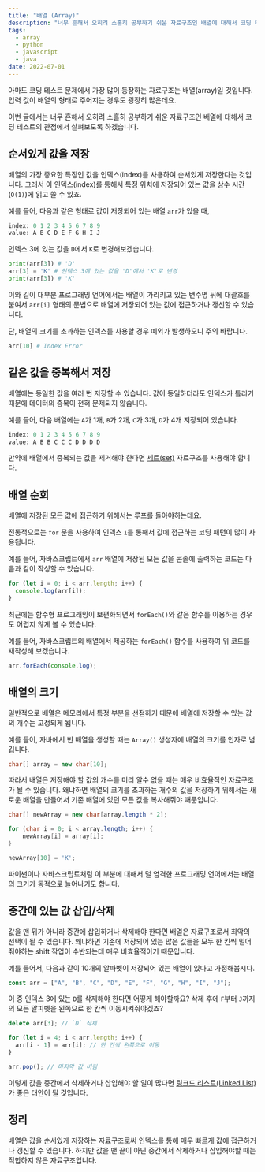 ```yaml
---
title: "배열 (Array)"
description: "너무 흔해서 오히려 소홀히 공부하기 쉬운 자료구조인 배열에 대해서 코딩 테스트의 관점에서 살펴보도록 하겠습니다"
tags:
  - array
  - python
  - javascript
  - java
date: 2022-07-01
---
```


아마도 코딩 테스트 문제에서 가장 많이 등장하는 자료구조는 배열(array)일 것입니다.
입력 값이 배열의 형태로 주어지는 경우도 굉장히 많은데요.

이번 글에서는 너무 흔해서 오히려 소홀히 공부하기 쉬운 자료구조인 배열에 대해서 코딩 테스트의 관점에서 살펴보도록 하겠습니다.

## 순서있게 값을 저장

배열의 가장 중요한 특징인 값을 인덱스(index)를 사용하여 순서있게 저장한다는 것입니다.
그래서 이 인덱스(index)를 통해서 특정 위치에 저장되어 있는 값을 상수 시간(`O(1)`)에 읽고 쓸 수 있죠.

예를 들어, 다음과 같은 형태로 값이 저장되어 있는 배열 `arr`가 있을 때,

```py
index: 0 1 2 3 4 5 6 7 8 9
value: A B C D E F G H I J
```

인덱스 3에 있는 값을 `D`에서 `K`로 변경해보겠습니다.

```py
print(arr[3]) # 'D'
arr[3] = 'K' # 인덱스 3에 있는 값을 'D'에서 'K'로 변경
print(arr[3]) # 'K'
```

이와 깉이 대부분 프로그래밍 언어에서는 배열이 가리키고 있는 변수명 뒤에 대괄호를 붙여서 `arr[i]` 형태의 문법으로 배열에 저장되어 있는 값에 접근하거나 갱신할 수 있습니다.

단, 배열의 크기를 초과하는 인덱스를 사용할 경우 예외가 발생하오니 주의 바랍니다.

```py
arr[10] # Index Error
```

## 같은 값을 중복해서 저장

배열에는 동일한 값을 여러 번 저장할 수 있습니다.
값이 동일하더라도 인덱스가 틀리기 때문에 데이터의 중복이 전혀 문제되지 않습니다.

예를 들어, 다음 배열에는 `A`가 1개, `B`가 2개, `C`가 3개, `D`가 4개 저장되어 있습니다.

```py
index: 0 1 2 3 4 5 6 7 8 9
value: A B B C C C D D D D
```

만약에 배열에서 중복되는 값을 제거해야 한다면 [세트(set)](/data-structures/set/) 자료구조를 사용해야 합니다.

## 배열 순회

배열에 저장된 모든 값에 접근하기 위해서는 루프를 돌아야하는데요.

전통적으로는 `for` 문을 사용하여 인덱스 `i`를 통해서 값에 접근하는 코딩 패턴이 많이 사용됩니다.

예를 들어, 자바스크립트에서 `arr` 배열에 저장된 모든 값을 콘솔에 출력하는 코드는 다음과 같이 작성할 수 있습니다.

```js
for (let i = 0; i < arr.length; i++) {
  console.log(arr[i]);
}
```

최근에는 함수형 프로그래밍이 보편화되면서 `forEach()`와 같은 함수를 이용하는 경우도 어렵지 않게 볼 수 있습니다.

예를 들어, 자바스크립트의 배열에서 제공하는 `forEach()` 함수를 사용하여 위 코드를 재작성해 보겠습니다.

```js
arr.forEach(console.log);
```

## 배열의 크기

일반적으로 배열은 메모리에서 특정 부분을 선점하기 때문에 배열에 저장할 수 있는 값의 개수는 고정되게 됩니다.

예를 들어, 자바에서 빈 배열을 생성할 때는 `Array()` 생성자에 배열의 크기를 인자로 넘깁니다.

```java
char[] array = new char[10];
```

따라서 배열은 저장해야 할 값의 개수를 미리 알수 없을 때는 매우 비효율적인 자료구조가 될 수 있습니다.
왜냐하면 배열의 크기를 초과하는 개수의 값을 저장하기 위해서는 새로운 배열을 만들어서 기존 배열에 있던 모든 값을 복사해줘야 때문입니다.

```java
char[] newArray = new char[array.length * 2];

for (char i = 0; i < array.length; i++) {
    newArray[i] = array[i];
}

newArray[10] = 'K';
```

파이썬이나 자바스크립트처럼 이 부분에 대해서 덜 엄격한 프로그래밍 언어에서는 배열의 크기가 동적으로 늘어나기도 합니다.

## 중간에 있는 값 삽입/삭제

값을 맨 뒤가 아니라 중간에 삽입하거나 삭제해야 한다면 배열은 자료구조로서 최악의 선택이 될 수 있습니다.
왜냐하면 기존에 저장되어 있는 많은 값들을 모두 한 킨씩 밀어줘야하는 shift 작업이 수반되는데 매우 비효율적이기 때문입니다.

예를 들어서, 다음과 같이 10개의 알파벳이 저장되어 있는 배열이 있다고 가정해봅시다.

```js
const arr = ["A", "B", "C", "D", "E", "F", "G", "H", "I", "J"];
```

이 중 인덱스 3에 있는 `D`를 삭제해야 한다면 어떻게 해야할까요?
삭제 후에 `F`부터 `J`까지의 모든 알피벳을 왼쪽으로 한 칸씩 이동시켜줘야겠죠?

```js
delete arr[3]; // `D` 삭제

for (let i = 4; i < arr.length; i++) {
  arr[i - 1] = arr[i]; // 한 칸씩 왼쪽으로 이동
}

arr.pop(); // 마지막 값 버림
```

이렇게 값을 중간에서 삭제하거나 삽입해야 할 일이 많다면 [링크드 리스트(Linked List)](/data-structures/linked-list/)가 좋은 대안이 될 것입니다.

## 정리

배열은 값을 순서있게 저장하는 자료구조로써 인덱스를 통해 매우 빠르게 값에 접근하거나 갱신할 수 있습니다.
하지만 값을 맨 끝이 아닌 중간에서 삭제하거나 삽입해야할 때는 적합하지 않은 자료구조입니다.
